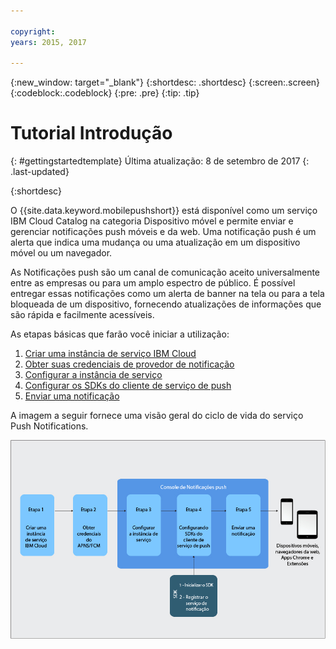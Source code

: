 ```yaml
---

copyright:
years: 2015, 2017

---
```


{:new_window: target="_blank"}
{:shortdesc: .shortdesc}
{:screen:.screen}
{:codeblock:.codeblock}
{:pre: .pre}
{:tip: .tip}

# Tutorial Introdução
{: #gettingstartedtemplate}
Última atualização: 8 de setembro de 2017
{: .last-updated}

{:shortdesc}

O {{site.data.keyword.mobilepushshort}} está disponível como um serviço IBM Cloud Catalog na categoria Dispositivo móvel e permite enviar e gerenciar notificações push móveis e da web. Uma notificação push é um alerta que indica uma mudança ou uma atualização em um dispositivo móvel ou um navegador.

As Notificações push são um canal de comunicação aceito universalmente entre as empresas ou para um amplo espectro de público. É possível entregar essas notificações como um alerta de banner na tela ou para a tela bloqueada de um dispositivo, fornecendo atualizações de informações que são rápida e facilmente acessíveis.  

As etapas básicas que farão você iniciar a utilização:

1. [Criar uma instância de serviço IBM Cloud](/docs/services/mobilepush/push_step_prereq.html)
1. [Obter suas credenciais de provedor de notificação](/docs/services/mobilepush/push_step_1.html)
1. [Configurar a instância de serviço](/docs/services/mobilepush/push_step_2.html)
1. [Configurar os SDKs do cliente de serviço de push](/docs/services/mobilepush/push_step_3.html)
1. [Enviar uma
notificação](/docs/services/mobilepush/push_step_4.html)

A imagem a seguir fornece uma visão geral do ciclo de vida do serviço Push Notifications.

![Visão geral de push](images/push_notification_lifecycle.jpg)


  












